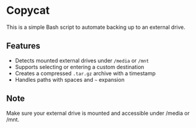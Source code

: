 # Copycat

This is a simple Bash script to automate backing up to an external drive.

## Features

- Detects mounted external drives under `/media` or `/mnt`
- Supports selecting or entering a custom destination
- Creates a compressed `.tar.gz` archive with a timestamp
- Handles paths with spaces and `~` expansion

## Note
Make sure your external drive is mounted and accessible under /media or /mnt.